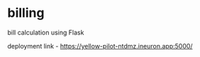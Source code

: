 # billing
bill calculation using Flask

deployment link - https://yellow-pilot-ntdmz.ineuron.app:5000/
